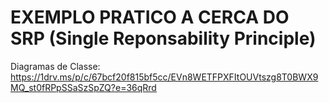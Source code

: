 # EXEMPLO PRATICO A CERCA DO SRP (Single Reponsability Principle)

Diagramas de Classe: https://1drv.ms/p/c/67bcf20f815bf5cc/EVn8WETFPXFItOUVtszg8T0BWX9MQ_st0fRPpSSaSzSpZQ?e=36qRrd